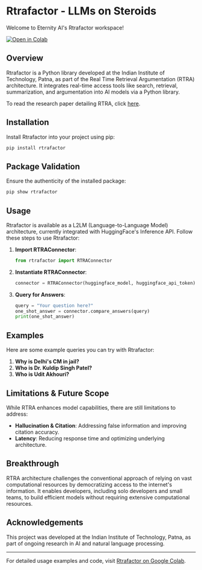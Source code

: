 # Rtrafactor - LLMs on Steroids 

Welcome to Eternity AI's Rtrafactor workspace!

[![Open in Colab](https://colab.research.google.com/assets/colab-badge.svg)](https://colab.research.google.com/drive/1nzJou9tONTF6AOKqJTZc8--rIwI38JuR?usp=sharing)

## Overview

Rtrafactor is a Python library developed at the Indian Institute of Technology, Patna, as part of the Real Time Retrieval Argumentation (RTRA) architecture. It integrates real-time access tools like search, retrieval, summarization, and argumentation into AI models via a Python library.

To read the research paper detailing RTRA, click [here](https://eternityai.tech).

## Installation

Install Rtrafactor into your project using pip:

```bash
pip install rtrafactor
```

## Package Validation

Ensure the authenticity of the installed package:

```bash
pip show rtrafactor
```

## Usage

Rtrafactor is available as a L2LM (Language-to-Language Model) architecture, currently integrated with HuggingFace's Inference API. Follow these steps to use Rtrafactor:

1. **Import RTRAConnector**: 

   ```python
   from rtrafactor import RTRAConnector
   ```

2. **Instantiate RTRAConnector**: 

   ```python
   connector = RTRAConnector(huggingface_model, huggingface_api_token)
   ```

3. **Query for Answers**: 

   ```python
   query = "Your question here?"
   one_shot_answer = connector.compare_answers(query)
   print(one_shot_answer)
   ```

## Examples

Here are some example queries you can try with Rtrafactor:

1. **Why is Delhi's CM in jail?**
2. **Who is Dr. Kuldip Singh Patel?**
3. **Who is Udit Akhouri?**

## Limitations & Future Scope

While RTRA enhances model capabilities, there are still limitations to address:

- **Hallucination & Citation**: Addressing false information and improving citation accuracy.
- **Latency**: Reducing response time and optimizing underlying architecture.

## Breakthrough

RTRA architecture challenges the conventional approach of relying on vast computational resources by democratizing access to the internet's information. It enables developers, including solo developers and small teams, to build efficient models without requiring extensive computational resources.

## Acknowledgements

This project was developed at the Indian Institute of Technology, Patna, as part of ongoing research in AI and natural language processing.

---

For detailed usage examples and code, visit [Rtrafactor on Google Colab](https://colab.research.google.com/drive/1nzJou9tONTF6AOKqJTZc8--rIwI38JuR?usp=sharing).


